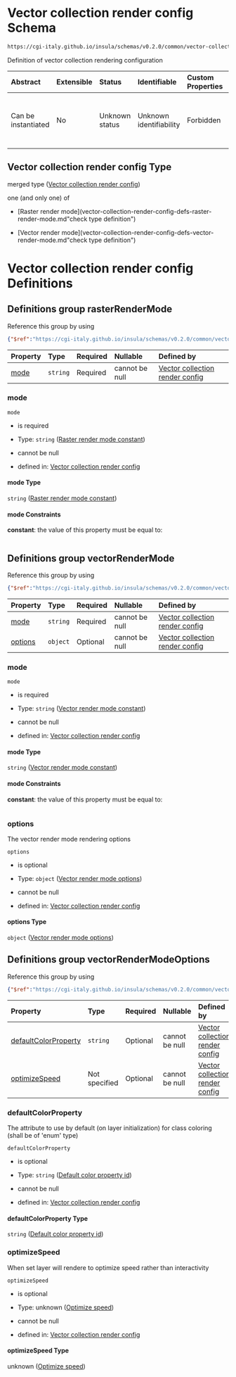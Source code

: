 # Vector collection render config Schema

```txt
https://cgi-italy.github.io/insula/schemas/v0.2.0/common/vector-collection-render-config.schema.json
```

Definition of vector collection rendering configuration

| Abstract            | Extensible | Status         | Identifiable            | Custom Properties | Additional Properties | Access Restrictions | Defined In                                                                                                                       |
| :------------------ | :--------- | :------------- | :---------------------- | :---------------- | :-------------------- | :------------------ | :------------------------------------------------------------------------------------------------------------------------------- |
| Can be instantiated | No         | Unknown status | Unknown identifiability | Forbidden         | Allowed               | none                | [vector-collection-render-config.schema.json](schemas/common/vector-collection-render-config.schema.json"open original schema") |

## Vector collection render config Type

merged type ([Vector collection render config](vector-collection-render-config.md))

one (and only one) of

* [Raster render mode](vector-collection-render-config-defs-raster-render-mode.md"check type definition")

* [Vector render mode](vector-collection-render-config-defs-vector-render-mode.md"check type definition")

# Vector collection render config Definitions

## Definitions group rasterRenderMode

Reference this group by using

```json
{"$ref":"https://cgi-italy.github.io/insula/schemas/v0.2.0/common/vector-collection-render-config.schema.json#/$defs/rasterRenderMode"}
```

| Property      | Type     | Required | Nullable       | Defined by                                                                                                                                                                                                                                                                          |
| :------------ | :------- | :------- | :------------- | :---------------------------------------------------------------------------------------------------------------------------------------------------------------------------------------------------------------------------------------------------------------------------------- |
| [mode](#mode) | `string` | Required | cannot be null | [Vector collection render config](vector-collection-render-config-defs-raster-render-mode-properties-raster-render-mode-constant.md"https://cgi-italy.github.io/insula/schemas/v0.2.0/common/vector-collection-render-config.schema.json#/$defs/rasterRenderMode/properties/mode") |

### mode



`mode`

* is required

* Type: `string` ([Raster render mode constant](vector-collection-render-config-defs-raster-render-mode-properties-raster-render-mode-constant.md))

* cannot be null

* defined in: [Vector collection render config](vector-collection-render-config-defs-raster-render-mode-properties-raster-render-mode-constant.md"https://cgi-italy.github.io/insula/schemas/v0.2.0/common/vector-collection-render-config.schema.json#/$defs/rasterRenderMode/properties/mode")

#### mode Type

`string` ([Raster render mode constant](vector-collection-render-config-defs-raster-render-mode-properties-raster-render-mode-constant.md))

#### mode Constraints

**constant**: the value of this property must be equal to:

```json"raster"
```

## Definitions group vectorRenderMode

Reference this group by using

```json
{"$ref":"https://cgi-italy.github.io/insula/schemas/v0.2.0/common/vector-collection-render-config.schema.json#/$defs/vectorRenderMode"}
```

| Property            | Type     | Required | Nullable       | Defined by                                                                                                                                                                                                                                                                          |
| :------------------ | :------- | :------- | :------------- | :---------------------------------------------------------------------------------------------------------------------------------------------------------------------------------------------------------------------------------------------------------------------------------- |
| [mode](#mode-1)     | `string` | Required | cannot be null | [Vector collection render config](vector-collection-render-config-defs-vector-render-mode-properties-vector-render-mode-constant.md"https://cgi-italy.github.io/insula/schemas/v0.2.0/common/vector-collection-render-config.schema.json#/$defs/vectorRenderMode/properties/mode") |
| [options](#options) | `object` | Optional | cannot be null | [Vector collection render config](vector-collection-render-config-defs-vector-render-mode-options.md"https://cgi-italy.github.io/insula/schemas/v0.2.0/common/vector-collection-render-config.schema.json#/$defs/vectorRenderMode/properties/options")                             |

### mode



`mode`

* is required

* Type: `string` ([Vector render mode constant](vector-collection-render-config-defs-vector-render-mode-properties-vector-render-mode-constant.md))

* cannot be null

* defined in: [Vector collection render config](vector-collection-render-config-defs-vector-render-mode-properties-vector-render-mode-constant.md"https://cgi-italy.github.io/insula/schemas/v0.2.0/common/vector-collection-render-config.schema.json#/$defs/vectorRenderMode/properties/mode")

#### mode Type

`string` ([Vector render mode constant](vector-collection-render-config-defs-vector-render-mode-properties-vector-render-mode-constant.md))

#### mode Constraints

**constant**: the value of this property must be equal to:

```json"vector"
```

### options

The vector render mode rendering options

`options`

* is optional

* Type: `object` ([Vector render mode options](vector-collection-render-config-defs-vector-render-mode-options.md))

* cannot be null

* defined in: [Vector collection render config](vector-collection-render-config-defs-vector-render-mode-options.md"https://cgi-italy.github.io/insula/schemas/v0.2.0/common/vector-collection-render-config.schema.json#/$defs/vectorRenderMode/properties/options")

#### options Type

`object` ([Vector render mode options](vector-collection-render-config-defs-vector-render-mode-options.md))

## Definitions group vectorRenderModeOptions

Reference this group by using

```json
{"$ref":"https://cgi-italy.github.io/insula/schemas/v0.2.0/common/vector-collection-render-config.schema.json#/$defs/vectorRenderModeOptions"}
```

| Property                                      | Type          | Required | Nullable       | Defined by                                                                                                                                                                                                                                                                                                       |
| :-------------------------------------------- | :------------ | :------- | :------------- | :--------------------------------------------------------------------------------------------------------------------------------------------------------------------------------------------------------------------------------------------------------------------------------------------------------------- |
| [defaultColorProperty](#defaultcolorproperty) | `string`      | Optional | cannot be null | [Vector collection render config](vector-collection-render-config-defs-vector-render-mode-options-properties-default-color-property-id.md"https://cgi-italy.github.io/insula/schemas/v0.2.0/common/vector-collection-render-config.schema.json#/$defs/vectorRenderModeOptions/properties/defaultColorProperty") |
| [optimizeSpeed](#optimizespeed)               | Not specified | Optional | cannot be null | [Vector collection render config](vector-collection-render-config-defs-vector-render-mode-options-properties-optimize-speed.md"https://cgi-italy.github.io/insula/schemas/v0.2.0/common/vector-collection-render-config.schema.json#/$defs/vectorRenderModeOptions/properties/optimizeSpeed")                   |

### defaultColorProperty

The attribute to use by default (on layer initialization) for class coloring (shall be of 'enum' type)

`defaultColorProperty`

* is optional

* Type: `string` ([Default color property id](vector-collection-render-config-defs-vector-render-mode-options-properties-default-color-property-id.md))

* cannot be null

* defined in: [Vector collection render config](vector-collection-render-config-defs-vector-render-mode-options-properties-default-color-property-id.md"https://cgi-italy.github.io/insula/schemas/v0.2.0/common/vector-collection-render-config.schema.json#/$defs/vectorRenderModeOptions/properties/defaultColorProperty")

#### defaultColorProperty Type

`string` ([Default color property id](vector-collection-render-config-defs-vector-render-mode-options-properties-default-color-property-id.md))

### optimizeSpeed

When set layer will rendere to optimize speed rather than interactivity

`optimizeSpeed`

* is optional

* Type: unknown ([Optimize speed](vector-collection-render-config-defs-vector-render-mode-options-properties-optimize-speed.md))

* cannot be null

* defined in: [Vector collection render config](vector-collection-render-config-defs-vector-render-mode-options-properties-optimize-speed.md"https://cgi-italy.github.io/insula/schemas/v0.2.0/common/vector-collection-render-config.schema.json#/$defs/vectorRenderModeOptions/properties/optimizeSpeed")

#### optimizeSpeed Type

unknown ([Optimize speed](vector-collection-render-config-defs-vector-render-mode-options-properties-optimize-speed.md))
